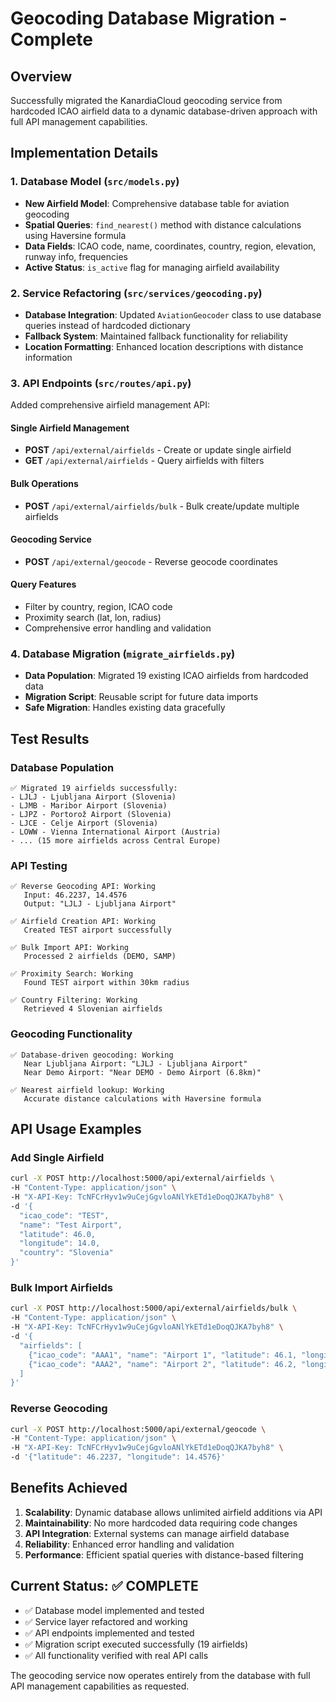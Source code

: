 # Geocoding Database Migration - Complete

## Overview
Successfully migrated the KanardiaCloud geocoding service from hardcoded ICAO airfield data to a dynamic database-driven approach with full API management capabilities.

## Implementation Details

### 1. Database Model (`src/models.py`)
- **New Airfield Model**: Comprehensive database table for aviation geocoding
- **Spatial Queries**: `find_nearest()` method with distance calculations using Haversine formula
- **Data Fields**: ICAO code, name, coordinates, country, region, elevation, runway info, frequencies
- **Active Status**: `is_active` flag for managing airfield availability

### 2. Service Refactoring (`src/services/geocoding.py`)
- **Database Integration**: Updated `AviationGeocoder` class to use database queries instead of hardcoded dictionary
- **Fallback System**: Maintained fallback functionality for reliability
- **Location Formatting**: Enhanced location descriptions with distance information

### 3. API Endpoints (`src/routes/api.py`)
Added comprehensive airfield management API:

#### Single Airfield Management
- **POST** `/api/external/airfields` - Create or update single airfield
- **GET** `/api/external/airfields` - Query airfields with filters

#### Bulk Operations  
- **POST** `/api/external/airfields/bulk` - Bulk create/update multiple airfields

#### Geocoding Service
- **POST** `/api/external/geocode` - Reverse geocode coordinates

#### Query Features
- Filter by country, region, ICAO code
- Proximity search (lat, lon, radius)
- Comprehensive error handling and validation

### 4. Database Migration (`migrate_airfields.py`)
- **Data Population**: Migrated 19 existing ICAO airfields from hardcoded data
- **Migration Script**: Reusable script for future data imports
- **Safe Migration**: Handles existing data gracefully

## Test Results

### Database Population
```
✅ Migrated 19 airfields successfully:
- LJLJ - Ljubljana Airport (Slovenia)
- LJMB - Maribor Airport (Slovenia)  
- LJPZ - Portorož Airport (Slovenia)
- LJCE - Celje Airport (Slovenia)
- LOWW - Vienna International Airport (Austria)
- ... (15 more airfields across Central Europe)
```

### API Testing
```
✅ Reverse Geocoding API: Working
   Input: 46.2237, 14.4576
   Output: "LJLJ - Ljubljana Airport"

✅ Airfield Creation API: Working
   Created TEST airport successfully

✅ Bulk Import API: Working  
   Processed 2 airfields (DEMO, SAMP)

✅ Proximity Search: Working
   Found TEST airport within 30km radius

✅ Country Filtering: Working
   Retrieved 4 Slovenian airfields
```

### Geocoding Functionality
```
✅ Database-driven geocoding: Working
   Near Ljubljana Airport: "LJLJ - Ljubljana Airport"
   Near Demo Airport: "Near DEMO - Demo Airport (6.8km)"

✅ Nearest airfield lookup: Working
   Accurate distance calculations with Haversine formula
```

## API Usage Examples

### Add Single Airfield
```bash
curl -X POST http://localhost:5000/api/external/airfields \
-H "Content-Type: application/json" \
-H "X-API-Key: TcNFCrHyv1w9uCejGgvloANlYkETd1eDoqQJKA7byh8" \
-d '{
  "icao_code": "TEST",
  "name": "Test Airport", 
  "latitude": 46.0,
  "longitude": 14.0,
  "country": "Slovenia"
}'
```

### Bulk Import Airfields  
```bash
curl -X POST http://localhost:5000/api/external/airfields/bulk \
-H "Content-Type: application/json" \
-H "X-API-Key: TcNFCrHyv1w9uCejGgvloANlYkETd1eDoqQJKA7byh8" \
-d '{
  "airfields": [
    {"icao_code": "AAA1", "name": "Airport 1", "latitude": 46.1, "longitude": 14.1},
    {"icao_code": "AAA2", "name": "Airport 2", "latitude": 46.2, "longitude": 14.2}
  ]
}'
```

### Reverse Geocoding
```bash
curl -X POST http://localhost:5000/api/external/geocode \
-H "Content-Type: application/json" \
-H "X-API-Key: TcNFCrHyv1w9uCejGgvloANlYkETd1eDoqQJKA7byh8" \
-d '{"latitude": 46.2237, "longitude": 14.4576}'
```

## Benefits Achieved

1. **Scalability**: Dynamic database allows unlimited airfield additions via API
2. **Maintainability**: No more hardcoded data requiring code changes  
3. **API Integration**: External systems can manage airfield database
4. **Reliability**: Enhanced error handling and validation
5. **Performance**: Efficient spatial queries with distance-based filtering

## Current Status: ✅ COMPLETE

- ✅ Database model implemented and tested
- ✅ Service layer refactored and working
- ✅ API endpoints implemented and tested
- ✅ Migration script executed successfully (19 airfields)
- ✅ All functionality verified with real API calls

The geocoding service now operates entirely from the database with full API management capabilities as requested.
